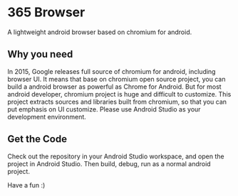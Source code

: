 # 365 Browser
A lightweight android browser based on chromium for android.

## Why you need
In 2015, Google releases full source of chromium for android, including browser UI. It means that base on chromium open source project, you can build a android browser as powerful as Chrome for Android. But for most android developer, chromium project is huge and difficult to customize. This project extracts sources and libraries built from chromium, so that you can put emphasis on UI customize. Please use Android Studio as your development environment. 

## Get the Code

Check out the repository in your Android Studio workspace, and open the project in Android Studio. Then build, debug, run as a normal android project.

Have a fun :)

